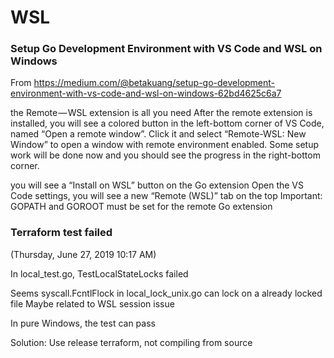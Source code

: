 # WSL

### Setup Go Development Environment with VS Code and WSL on Windows

From <https://medium.com/@betakuang/setup-go-development-environment-with-vs-code-and-wsl-on-windows-62bd4625c6a7> 

the Remote — WSL extension is all you need
After the remote extension is installed, you will see a colored button in the left-bottom corner of VS Code, named “Open a remote window”. Click it and select “Remote-WSL: New Window” to open a window with remote environment enabled. Some setup work will be done now and you should see the progress in the right-bottom corner.

you will see a “Install on WSL” button on the Go extension
Open the VS Code settings, you will see a new “Remote (WSL)” tab on the top
Important: GOPATH and GOROOT must be set for the remote Go extension



### Terraform test failed
(Thursday, June 27, 2019 10:17 AM)

In local_test.go, TestLocalStateLocks failed
 
Seems syscall.FcntlFlock in local_lock_unix.go can lock on a already locked file
Maybe related to WSL session issue

In pure Windows, the test can pass


Solution:
Use release terraform, not compiling from source